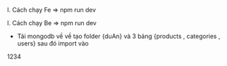 I. Cách chạy Fe
=> npm run dev

I. Cách chạy Be
=> npm run dev
- Tải mongodb về về tạo folder {duAn} và 3 bảng {products , categories , users} sau đó import vào 

1234